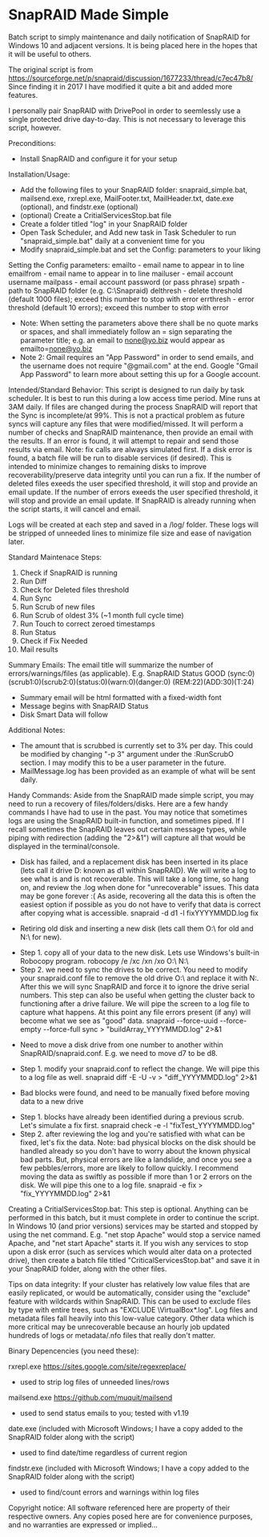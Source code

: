 # SnapRAID Made Simple
Batch script to simply maintenance and daily notification of SnapRAID for Windows 10 and adjacent versions. It is being placed here in the hopes that it will be useful to others. 

The original script is from https://sourceforge.net/p/snapraid/discussion/1677233/thread/c7ec47b8/
Since finding it in 2017 I have modified it quite a bit and added more features.

I personally pair SnapRAID with DrivePool in order to seemlessly use a single protected drive day-to-day. This is not necessary to leverage this script, however.

Preconditions:
- Install SnapRAID and configure it for your setup

Installation/Usage:
- Add the following files to your SnapRAID folder: snapraid_simple.bat, mailsend.exe, rxrepl.exe, MailFooter.txt, MailHeader.txt, date.exe (optional), and findstr.exe (optional)
- (optional) Create a CritialServicesStop.bat file
- Create a folder titled "log" in your SnapRAID folder
- Open Task Scheduler, and Add new task in Task Scheduler to run "snapraid_simple.bat" daily at a convenient time for you
- Modify snapraid_simple.bat and set the Config: parameters to your liking

Setting the Config parameters:
emailto - email name to appear in to line
emailfrom - email name to appear in to line
mailuser - email account username
mailpass - email account password (or pass phrase)
srpath - path to SnapRAID folder (e.g. C:\Snapraid)
delthresh - delete threshold (default 1000 files); exceed this number to stop with error
errthresh - error threshold (default 10 errors); exceed this number to stop with error

* Note: When setting the parameters above there shall be no quote marks or spaces, and shall immediately follow an = sign separating the parameter title; e.g. an email to none@yo.biz would appear as emailto=none@yo.biz
* Note 2: Gmail requires an "App Password" in order to send emails, and the username does not require "@gmail.com" at the end. Google "Gmail App Password" to learn more about setting this up for a Google account.

Intended/Standard Behavior:
This script is designed to run daily by task scheduler. It is best to run this during a low access time period. Mine runs at 3AM daily.
If files are changed during the process SnapRAID will report that the Sync is incomplete/at 99%. This is not a practical problem as future syncs will capture any files that were modified/missed.
It will perform a number of checks and SnapRAID maintenance, then provide an email with the results. 
If an error is found, it will attempt to repair and send those results via email. Note: fix calls are always simulated first.
If a disk error is found, a batch file will be run to disable services (if desired). This is intended to minimize changes to remaining disks to improve recoverability/preserve data integrity until you can run a fix.
If the number of deleted files exeeds the user specified threshold, it will stop and provide an email update. 
If the number of errors exeeds the user specified threshold, it will stop and provide an email update. 
If SnapRAID is already running when the script starts, it will cancel and email.

Logs will be created at each step and saved in a /log/ folder. These logs will be stripped of unneeded lines to minimize file size and ease of navigation later.

Standard Maintenace Steps:
1) Check if SnapRAID is running
2) Run Diff
3) Check for Deleted files threshold
4) Run Sync
5) Run Scrub of new files
6) Run Scrub of oldest 3% (~1 month full cycle time)
7) Run Touch to correct zeroed timestamps
8) Run Status
9) Check if Fix Needed
10) Mail results

Summary Emails:
The email title will summarize the number of errors/warnings/files (as applicable). E.g.
SnapRAID Status GOOD (sync:0)(scrub1:0)(scrub2:0)(status:0)(warn:0)(danger:0) (REM:22)(ADD:30)(T:24)
- Summary email will be html formatted with a fixed-width font
- Message begins with SnapRAID Status
- Disk Smart Data will follow

Additional Notes:
- The amount that is scrubbed is currently set to 3% per day. This could be modified by changing "-p 3" argument under the :RunScrubO section. I may modify this to be a user parameter in the future.
- MailMessage.log has been provided as an example of what will be sent daily.

Handy Commands:
Aside from the SnapRAID made simple script, you may need to run a recovery of files/folders/disks. Here are a few handy commands I have had to use in the past. You may notice that sometimes logs are using the SnapRAID built-in function, and sometimes piped. If I recall sometimes the SnapRAID leaves out certain message types, while piping with redirection (adding the "2>&1") will capture all that would be displayed in the terminal/console.

* Disk has failed, and a replacement disk has been inserted in its place (lets call it drive D: known as d1 within SnapRAID). We will write a log to see what is and is not recoverable. This will take a long time, so hang on, and review the .log when done for "unrecoverable" issues. This data may be gone forever :( As aside, recovering all the data this is often the easiest option if possible as you do not have to verify that data is correct after copying what is accessible.
snapraid -d d1 -l fixYYYYMMDD.log fix

* Retiring old disk and inserting a new disk (lets call them O:\ for old and N:\ for new). 
- Step 1. copy all of your data to the new disk. Lets use Windows's built-in Robocopy program.
robocopy /e /xc /xn /xo O:\ N:\
- Step 2. we need to sync the drives to be correct. You need to modify your snapraid.conf file to remove the old drive O:\ and replace it with N:\. After this we will sync SnapRAID and force it to ignore the drive serial numbers. This step can also be useful when getting the cluster back to functioning after a drive failure. We will pipe the screen to a log file to capture what happens. At this point any file errors present (if any) will become what we see as "good" data.
snapraid --force-uuid --force-empty --force-full sync > "buildArray_YYYYMMDD.log" 2>&1

* Need to move a disk drive from one number to another within SnapRAID/snapraid.conf. E.g. we need to move d7 to be d8.
- Step 1. modify your snapraid.conf to reflect the change. We will pipe this to a log file as well.
snapraid diff -E -U -v > "diff_YYYYMMDD.log" 2>&1

* Bad blocks were found, and need to be manually fixed before moving data to a new drive
- Step 1. blocks have already been identified during a previous scrub. Let's simulate a fix first.
snapraid check -e -l "fixTest_YYYYMMDD.log" 
- Step 2. after reviewing the log and you're satisfied with what can be fixed, let's fix the data. Note: bad physical blocks on the disk should be handled already so you don't have to worry about the known physical bad parts. But, physical errors are like a landslide, and once you see a few pebbles/errors, more are likely to follow quickly. I recommend moving the data as swiftly as possible if more than 1 or 2 errors on the disk. We will pipe this one to a log file.
snapraid -e fix > "fix_YYYYMMDD.log" 2>&1

Creating a CritialServicesStop.bat:
This step is optional. Anything can be performed in this batch, but it must complete in order to continue the script.
In Windows 10 (and prior versions) services may be started and stopped by using the net command.
E.g. "net stop Apache" would stop a service named Apache, and "net start Apache" starts it.
If you wish any services to stop upon a disk error (such as services which would alter data on a protected drive), then create a batch file titled "CriticalServicesStop.bat" and save it in your SnapRAID folder, along with the other files.

Tips on data integrity:
If your cluster has relatively low value files that are easily replicated, or would be automatically, consider using the "exclude" feature with wildcards within SnapRAID. This can be used to exclude files by type with entire trees, such as "EXCLUDE \VirtualBox\*.log". Log files and metadata files fall heavily into this low-value category. Other data which is more critical may be unrecoverable because an hourly job updated hundreds of logs or metadata/.nfo files that really don't matter. 

Binary Depencencies (you need these):

rxrepl.exe
https://sites.google.com/site/regexreplace/
- used to strip log files of unneeded lines/rows

mailsend.exe
https://github.com/muquit/mailsend
- used to send status emails to you; tested with v1.19

date.exe
(included with Microsoft Windows; I have a copy added to the SnapRAID folder along with the script)
- used to find date/time regardless of current region

findstr.exe
(included with Microsoft Windows; I have a copy added to the SnapRAID folder along with the script)
- used to find/count errors and warnings within log files

Copyright notice:
All software referenced here are property of their respective owners. Any copies posed here are for convenience purposes, and no warranties are expressed or implied...


